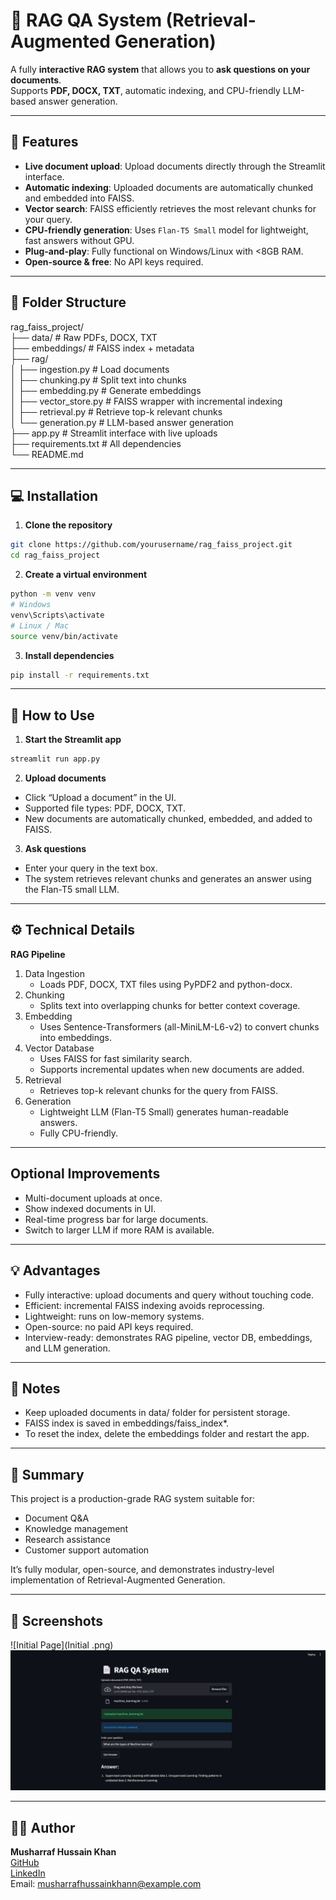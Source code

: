 # 📄 RAG QA System (Retrieval-Augmented Generation)

A fully **interactive RAG system** that allows you to **ask questions on your documents**.  
Supports **PDF, DOCX, TXT**, automatic indexing, and CPU-friendly LLM-based answer generation.  

---

## **🚀 Features**

- **Live document upload**: Upload documents directly through the Streamlit interface.
- **Automatic indexing**: Uploaded documents are automatically chunked and embedded into FAISS.
- **Vector search**: FAISS efficiently retrieves the most relevant chunks for your query.
- **CPU-friendly generation**: Uses `Flan-T5 Small` model for lightweight, fast answers without GPU.
- **Plug-and-play**: Fully functional on Windows/Linux with <8GB RAM.
- **Open-source & free**: No API keys required.

---

## **📁 Folder Structure**

rag_faiss_project/<br>
├── data/ # Raw PDFs, DOCX, TXT <br>
├── embeddings/ # FAISS index + metadata<br>
├── rag/<br>
│ ├── ingestion.py # Load documents<br>
│ ├── chunking.py # Split text into chunks<br>
│ ├── embedding.py # Generate embeddings<br>
│ ├── vector_store.py # FAISS wrapper with incremental indexing<br>
│ ├── retrieval.py # Retrieve top-k relevant chunks<br>
│ └── generation.py # LLM-based answer generation<br>
├── app.py # Streamlit interface with live uploads<br>
├── requirements.txt # All dependencies<br>
└── README.md


---

## **💻 Installation**

1. **Clone the repository**

```bash
git clone https://github.com/yourusername/rag_faiss_project.git
cd rag_faiss_project
```

2. **Create a virtual environment**
```bash
python -m venv venv
# Windows
venv\Scripts\activate
# Linux / Mac
source venv/bin/activate
```

3. **Install dependencies**
```bash
pip install -r requirements.txt
```
---
## **📂 How to Use**

1. **Start the Streamlit app**
```bash
streamlit run app.py
```

2. **Upload documents**
- Click “Upload a document” in the UI.
- Supported file types: PDF, DOCX, TXT.
- New documents are automatically chunked, embedded, and added to FAISS.

3. **Ask questions**
* Enter your query in the text box.
* The system retrieves relevant chunks and generates an answer using the Flan-T5 small LLM.

---

## **⚙️ Technical Details**
**RAG Pipeline**
1. Data Ingestion
   * Loads PDF, DOCX, TXT files using PyPDF2 and python-docx.
2. Chunking
   * Splits text into overlapping chunks for better context coverage.
3. Embedding
   * Uses Sentence-Transformers (all-MiniLM-L6-v2) to convert chunks into embeddings.
4. Vector Database
   * Uses FAISS for fast similarity search.
   * Supports incremental updates when new documents are added.
5. Retrieval
   * Retrieves top-k relevant chunks for the query from FAISS.
6. Generation
   * Lightweight LLM (Flan-T5 Small) generates human-readable answers.
   * Fully CPU-friendly.

---

## **Optional Improvements**

* Multi-document uploads at once.
* Show indexed documents in UI.
* Real-time progress bar for large documents.
* Switch to larger LLM if more RAM is available.

---

## **💡 Advantages**

* Fully interactive: upload documents and query without touching code.
* Efficient: incremental FAISS indexing avoids reprocessing.
* Lightweight: runs on low-memory systems.
* Open-source: no paid API keys required.
* Interview-ready: demonstrates RAG pipeline, vector DB, embeddings, and LLM generation.

---

## **📌 Notes**

* Keep uploaded documents in data/ folder for persistent storage.
* FAISS index is saved in embeddings/faiss_index*.
* To reset the index, delete the embeddings folder and restart the app.

---

## **🎯 Summary**

This project is a production-grade RAG system suitable for:
* Document Q&A
* Knowledge management
* Research assistance
* Customer support automation

It’s fully modular, open-source, and demonstrates industry-level implementation of Retrieval-Augmented Generation.

---

## **📸 Screenshots**

![Initial Page](Initial .png)
![Final Page](image.png)

---

## 👨‍💻 Author

<b>Musharraf Hussain Khan</b><br>
[GitHub](https://github.com/Musharraf1519)<br>
[LinkedIn](https://www.linkedin.com/in/musharraf-hussain-khan/)<br>
Email: musharrafhussainkhann@example.com
